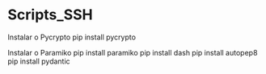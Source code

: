 # Scripts_SSH

Instalar o Pycrypto
pip install pycrypto

Instalar o Paramiko
pip install paramiko
pip install dash
pip install autopep8
pip install pydantic
